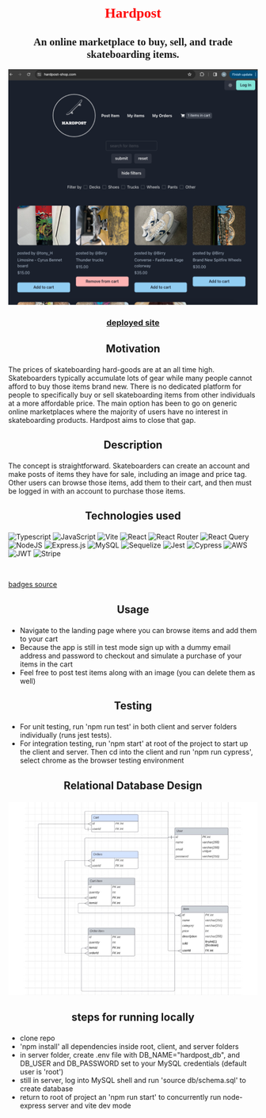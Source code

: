 <!-- # <p align="center">[<img style="height: 200px; width: 200px;" src="./client/src/images/Hardpost-logos_transparent.png">](https://hardpost-f79ecee5b44d.herokuapp.com/)</p> -->

# <h1 align="center" style="color: red; font-family: 'Times New Roman', serif">Hardpost</h1>

## <h2 align="center" style="font-family: 'Times New Roman', serif;"> An online marketplace to buy, sell, and trade skateboarding items. </h2>

<a href="https://www.hardpost-shop.com/"><img src="./readme-screenshots/homepage.png"></a>

### <p align="center"> [deployed site](https://www.hardpost-shop.com/) </p>

## <p align="center">Motivation

The prices of skateboarding hard-goods are at an all time high. Skateboarders typically accumulate lots of gear while many people cannot afford to buy those items brand new. There is no dedicated platform for people to specifically buy or sell skateboarding items from other individuals at a more affordable price. The main option has been to go on generic online marketplaces where the majority of users have no interest in skateboarding products. Hardpost aims to close that gap.

## <p align="center">Description

The concept is straightforward. Skateboarders can create an account and make posts of items they have for sale, including an image and price tag. Other users can browse those items, add them to their cart, and then must be logged in with an account to purchase those items.

## <p align="center">Technologies used

![Typescript](https://img.shields.io/badge/TypeScript-007ACC?style=for-the-badge&logo=typescript&logoColor=white)
![JavaScript](https://img.shields.io/badge/javascript-%23323330.svg?style=for-the-badge&logo=javascript&logoColor=%23F7DF1E)
![Vite](https://img.shields.io/badge/Vite-B73BFE?style=for-the-badge&logo=vite&logoColor=FFD62E)
![React](https://img.shields.io/badge/react-%2320232a.svg?style=for-the-badge&logo=react&logoColor=%2361DAFB)
![React Router](https://img.shields.io/badge/React_Router-CA4245?style=for-the-badge&logo=react-router&logoColor=white)
![React Query](https://img.shields.io/badge/React_Query-FF4154?style=for-the-badge&logo=ReactQuery&logoColor=white)
![NodeJS](https://img.shields.io/badge/node.js-6DA55F?style=for-the-badge&logo=node.js&logoColor=black)
![Express.js](https://img.shields.io/badge/express.js-%23404d59.svg?style=for-the-badge&logo=express&logoColor=%2361DAFB)
![MySQL](https://img.shields.io/badge/mysql-%2300f.svg?style=for-the-badge&logo=mysql&logoColor=red)
![Sequelize](https://img.shields.io/badge/Sequelize-52B0E7?style=for-the-badge&logo=Sequelize&logoColor=white)
![Jest](https://img.shields.io/badge/Jest-C21325?style=for-the-badge&logo=jest&logoColor=white)
![Cypress](https://img.shields.io/badge/Cypress-17202C?style=for-the-badge&logo=cypress&logoColor=white)
![AWS](https://img.shields.io/badge/AWS-%23FF9900.svg?style=for-the-badge&logo=amazon-aws&logoColor=white)
![JWT](https://img.shields.io/badge/JWT-black?style=for-the-badge&logo=JSON%20web%20tokens)
![Stripe](https://img.shields.io/badge/Stripe-626CD9?style=for-the-badge&logo=Stripe&logoColor=white)

<br>

[badges source](https://github.com/alexandresanlim/Badges4-README.md-Profile)

</p>

## <p align="center">Usage

- Navigate to the landing page where you can browse items and add them to your cart
- Because the app is still in test mode sign up with a dummy email address and password to checkout and simulate a purchase of your items in the cart
- Feel free to post test items along with an image (you can delete them as well)

## <p align="center">Testing

- For unit testing, run 'npm run test' in both client and server folders individually (runs jest tests).
- For integration testing, run 'npm start' at root of the project to start up the client and server. Then cd into the client and run 'npm run cypress', select chrome as the browser testing environment

## <p align="center"> Relational Database Design

<img src="./readme-screenshots/hardpost-ERD.jpg">

## <p align="center"> steps for running locally

- clone repo
- 'npm install' all dependencies inside root, client, and server folders
- in server folder, create .env file with DB_NAME="hardpost_db", and DB_USER and DB_PASSWORD set to your MySQL credentials (default user is 'root')
- still in server, log into MySQL shell and run 'source db/schema.sql' to create database
- return to root of project an 'npm run start' to concurrently run node-express server and vite dev mode
